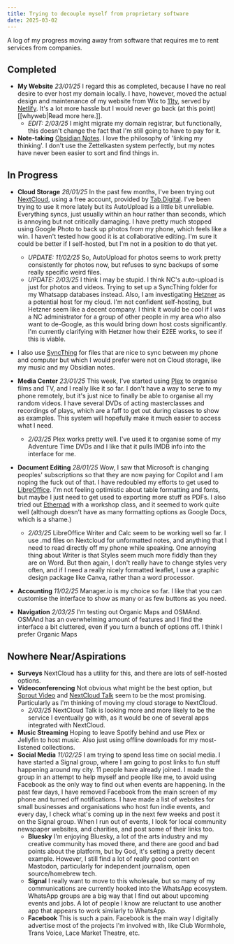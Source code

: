 ```yaml
---
title: Trying to decouple myself from proprietary software
date: 2025-03-02
---
```

A log of my progress moving away from software that requires me to rent services from companies.

## Completed
- **My Website** *23/01/25* I regard this as completed, because I have no real desire to ever host my domain locally. I have, however, moved the actual design and maintenance of my website from Wix to [11ty](https://www.11ty.dev/), served by [Netlify](https://www.netlify.com/). It's a lot more hassle but I would never go back (at this point) [[whyweb|Read more here.]]. 
  - *EDIT: 2/03/25* I might migrate my domain registrar, but functionally, this doesn't change the fact that I'm still going to have to pay for it. 
- **Note-taking** [Obsidian Notes](https://obsidian.md/). I love the philosophy of 'linking my thinking'. I don't use the Zettelkasten system perfectly, but my notes have never been easier to sort and find things in.

## In Progress
- **Cloud Storage** *28/01/25* In the past few months, I've been trying out [NextCloud](https://nextcloud.com/install/), using a free account, provided by [Tab.Digital](https://cloud.tab.digital/). I've been trying to use it more lately but its AutoUpload is a little bit unreliable. Everything syncs, just usually within an hour rather than seconds, which is annoying but not critically damaging. I have pretty much stopped using Google Photo to back up photos from my phone, which feels like a win. I haven't tested how good it is at collaborative editing. I'm sure it could be better if I self-hosted, but I'm not in a position to do that yet. 
  - *UPDATE: 11/02/25* So, AutoUpload for photos seems to work pretty consistently for photos now, but refuses to sync backups of some really specific weird files. 
  - *UPDATE: 2/03/25* I think I may be stupid. I think NC's auto-upload is just for photos and videos. Trying to set up a SyncThing folder for my Whatsapp databases instead. Also, I am investigating [Hetzner](https://www.hetzner.com/) as a potential host for my cloud. I'm not confident self-hosting, but Hetzner seem like a decent company. I think it would be cool if I was a NC administrator for a group of other people in my area who also want to de-Google, as this would bring down host costs significantly. I'm currently clarifying with Hetzner how their E2EE works, to see if this is viable.
- I also use [SyncThing](https://syncthing.net/) for files that are nice to sync between my phone and computer but which I would prefer were not on Cloud storage, like my music and my Obsidian notes.

- **Media Center** *23/01/25* This week, I've started using [Plex](https://www.plex.tv/) to organise films and TV, and I really like it so far. I don't have a way to serve to my phone remotely, but it's just nice to finally be able to organise all my random videos. I have several DVDs of acting masterclasses and recordings of plays, which are a faff to get out during classes to show as examples. This system will hopefully make it much easier to access what I need.
  - *2/03/25* Plex works pretty well. I've used it to organise some of my Adventure Time DVDs and I like that it pulls IMDB info into the interface for me.

- **Document Editing** *28/01/25* Wow, I saw that Microsoft is changing peoples' subscriptions so that they are now paying for Copilot and I am noping the fuck out of that. I have redoubled my efforts to get used to [LibreOffice](https://www.libreoffice.org/). I'm not feeling optimistic about table formatting and fonts, but maybe I just need to get used to exporting more stuff as PDFs. I also tried out [Etherpad](https://framapad.org/abc/en/) with a workshop class, and it seemed to work quite well (although doesn't have as many formatting options as Google Docs, which is a shame.)
  - *2/03/25* LibreOffice Writer and Calc seem to be working well so far. I use .md files on Nextcloud for unformatted notes, and anything that I need to read directly off my phone while speaking. One annoying thing about Writer is that Styles seem much more fiddly than they are on Word. But then again, I don't really have to change styles very often, and if I need a really nicely formatted leaflet, I use a graphic design package like Canva, rather than a word processor.

- **Accounting** *11/02/25* Manager.io is my choice so far. I like that you can customise the interface to show as many or as few buttons as you need.

- **Navigation** *2/03/25* I'm testing out Organic Maps and OSMAnd. OSMAnd has an overwhelming amount of features and I find the interface a bit cluttered, even if you turn a bunch of options off. I think I prefer Organic Maps

## Nowhere Near/Aspirations
- **Surveys** NextCloud has a utility for this, and there are lots of self-hosted options.
- **Videoconferencing** Not obvious what might be the best option, but [Sprout Video](https://sproutvideo.com/pricing) and [NextCloud Talk](https://nextcloud.com/talk/) seem to be the most promising. Particularly as I'm thinking of moving my cloud storage to NextCloud.
  - *2/03/25* NextCloud Talk is looking more and more likely to be the service I eventually go with, as it would be one of several apps integrated with NextCloud.
- **Music Streaming** Hoping to leave Spotify behind and use Plex or Jellyfin to host music. Also just using offline downloads for my most-listened collections.
- **Social Media** *11/02/25* I am trying to spend less time on social media. I have started a Signal group, where I am going to post links to fun stuff happening around my city. 11 people have already joined. I made the group in an attempt to help myself and people like me, to avoid using Facebook as the only way to find out when events are happening. In the past few days, I have removed Facebook from the main screen of my phone and turned off notifications. I have made a list of websites for small businesses and organisations who host fun indie events, and every day, I check what's coming up in the next few weeks and post it on the Signal group. When I run out of events, I look for local community newspaper websites, and charities, and post some of their links too.
  - **Bluesky** I'm enjoying Bluesky, a lot of the arts industry and my creative community has moved there, and there are good and bad points about the platform, but by God, it's setting a pretty decent example. However, I still find a lot of really good content on Mastodon, particularly for independent journalism, open source/homebrew tech.
  - **Signal** I really want to move to this wholesale, but so many of my communications are currently hooked into the WhatsApp ecosystem. WhatsApp groups are a big way that I find out about upcoming events and jobs. A lot of people I know are reluctant to use another app that appears to work similarly to WhatsApp.
  - **Facebook** This is such a pain. Facebook is the main way I digitally advertise most of the projects I'm involved with, like Club Wormhole, Trans Voice, Lace Market Theatre, etc.